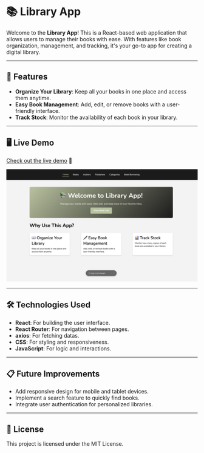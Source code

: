 # 📚 Library App

Welcome to the **Library App**! This is a React-based web application that allows users to manage their books with ease. With features like book organization, management, and tracking, it's your go-to app for creating a digital library.

---

## 🌟 Features

- **Organize Your Library**: Keep all your books in one place and access them anytime.
- **Easy Book Management**: Add, edit, or remove books with a user-friendly interface.
- **Track Stock**: Monitor the availability of each book in your library.

---

## 🖥️ Live Demo

[Check out the live demo](https://library-app-two-indol.vercel.app) 🚀

![Screenshot](./public/screenshot.png)

---

## 🛠️ Technologies Used

- **React**: For building the user interface.
- **React Router**: For navigation between pages.
- **axios**: For fetching datas.
- **CSS**: For styling and responsiveness.
- **JavaScript**: For logic and interactions.

---

## 📋 Future Improvements

- Add responsive design for mobile and tablet devices.
- Implement a search feature to quickly find books.
- Integrate user authentication for personalized libraries.

---

## 📄 License

This project is licensed under the MIT License.